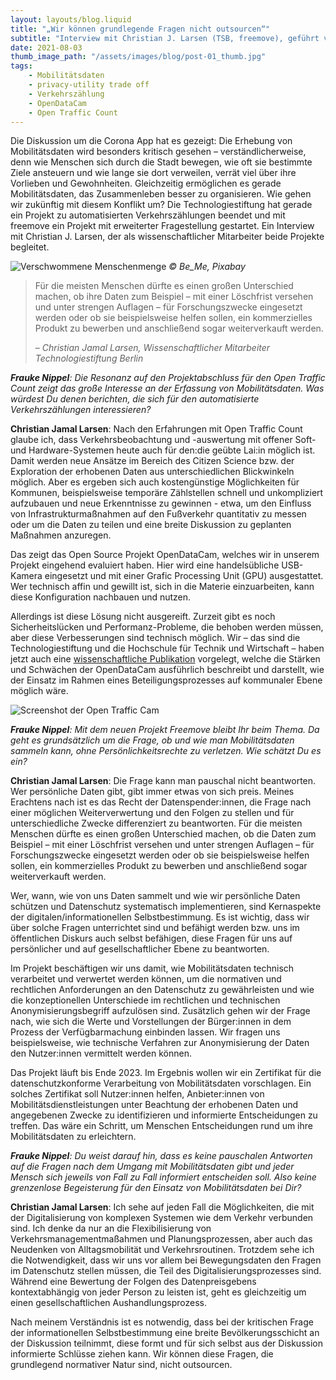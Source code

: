 ```yaml
---
layout: layouts/blog.liquid
title: "„Wir können grundlegende Fragen nicht outsourcen“"
subtitle: "Interview mit Christian J. Larsen (TSB, freemove), geführt von Frauke Nippel (TSB)"
date: 2021-08-03
thumb_image_path: "/assets/images/blog/post-01_thumb.jpg"
tags: 
    - Mobilitätsdaten
    - privacy-utility trade off
    - Verkehrszählung
    - OpenDataCam
    - Open Traffic Count
---
```


Die Diskussion um die Corona App hat es gezeigt: Die Erhebung von Mobilitätsdaten wird besonders kritisch gesehen – verständlicherweise, denn wie Menschen sich durch die Stadt bewegen, wie oft sie bestimmte Ziele ansteuern und wie lange sie dort verweilen, verrät viel über ihre Vorlieben und Gewohnheiten. Gleichzeitig ermöglichen es gerade Mobilitätsdaten, das Zusammenleben besser zu organisieren. Wie gehen wir zukünftig mit diesem Konflikt um? Die Technologiestiftung hat gerade ein Projekt zu automatisierten Verkehrszählungen beendet und mit freemove ein Projekt mit erweiterter Fragestellung gestartet. Ein Interview mit Christian J. Larsen, der als wissenschaftlicher Mitarbeiter beide Projekte begleitet.

![Verschwommene Menschenmenge](/assets/images/blog/Bild1_Blogpost_Interview.webp)
_© Be_Me, Pixabay_

> Für die meisten Menschen dürfte es einen großen Unterschied machen, ob ihre Daten zum Beispiel – mit einer Löschfrist versehen und unter strengen Auflagen – für Forschungszwecke eingesetzt werden oder ob sie beispielsweise helfen sollen, ein kommerzielles Produkt zu bewerben und anschließend sogar weiterverkauft werden.
> 
> – <cite>Christian Jamal Larsen, Wissenschaftlicher Mitarbeiter Technologiestiftung Berlin</cite>

_**Frauke Nippel**: Die Resonanz auf den Projektabschluss für den Open Traffic Count zeigt das große Interesse an der Erfassung von Mobilitätsdaten. Was würdest Du denen berichten, die sich für den automatisierte Verkehrszählungen interessieren?_

**Christian Jamal Larsen**: Nach den Erfahrungen mit Open Traffic Count glaube ich, dass Verkehrsbeobachtung und -auswertung mit offener Soft- und Hardware-Systemen heute auch für den:die geübte Lai:in möglich ist. Damit werden neue Ansätze im Bereich des Citizen Science bzw. der Exploration der erhobenen Daten aus unterschiedlichen Blickwinkeln möglich. Aber es ergeben sich auch kostengünstige Möglichkeiten für Kommunen, beispielsweise temporäre Zählstellen schnell und unkompliziert aufzubauen und neue Erkenntnisse zu gewinnen - etwa, um den Einfluss von Infrastrukturmaßnahmen auf den Fußverkehr quantitativ zu messen oder um die Daten zu teilen und eine breite Diskussion zu geplanten Maßnahmen anzuregen.

Das zeigt das Open Source Projekt OpenDataCam, welches wir in unserem Projekt eingehend evaluiert haben. Hier wird eine handelsübliche USB-Kamera eingesetzt und mit einer Grafic Processing Unit (GPU) ausgestattet. Wer technisch affin und gewillt ist, sich in die Materie einzuarbeiten, kann diese Konfiguration nachbauen und nutzen.

Allerdings ist diese Lösung nicht ausgereift. Zurzeit gibt es noch Sicherheitslücken und Performanz-Probleme, die behoben werden müssen, aber diese Verbesserungen sind technisch möglich. Wir – das sind die Technologiestiftung und die Hochschule für Technik und Wirtschaft – haben jetzt auch eine [wissenschaftliche Publikation](https://www.tandfonline.com/doi/full/10.1080/21650020.2021.1950044?scroll=top&needAccess=true) vorgelegt, welche die Stärken und Schwächen der OpenDataCam ausführlich beschreibt und darstellt, wie der Einsatz im Rahmen eines Beteiligungsprozesses auf kommunaler Ebene möglich wäre.

![Screenshot der Open Traffic Cam](/assets/images/blog/Bild2_OpenTrafficCam_Blogpost.webp)

_**Frauke Nippel**: Mit dem neuen Projekt Freemove bleibt Ihr beim Thema. Da geht es grundsätzlich um die Frage, ob und wie man Mobilitätsdaten sammeln kann, ohne Persönlichkeitsrechte zu verletzen. Wie schätzt Du es ein?_

**Christian Jamal Larsen**: Die Frage kann man pauschal nicht beantworten. Wer persönliche Daten gibt, gibt immer etwas von sich preis. Meines Erachtens nach ist es das Recht der Datenspender:innen, die Frage nach einer möglichen Weiterverwertung und den Folgen zu stellen und für unterschiedliche Zwecke differenziert zu beantworten. Für die meisten Menschen dürfte es einen großen Unterschied machen, ob die Daten zum Beispiel – mit einer Löschfrist versehen und unter strengen Auflagen – für Forschungszwecke eingesetzt werden oder ob sie beispielsweise helfen sollen, ein kommerzielles Produkt zu bewerben und anschließend sogar weiterverkauft werden.

Wer, wann, wie von uns Daten sammelt und wie wir persönliche Daten schützen und Datenschutz systematisch implementieren, sind Kernaspekte der digitalen/informationellen Selbstbestimmung. Es ist wichtig, dass wir über solche Fragen unterrichtet sind und befähigt werden bzw. uns im öffentlichen Diskurs auch selbst befähigen, diese Fragen für uns auf persönlicher und auf gesellschaftlicher Ebene zu beantworten.

Im Projekt beschäftigen wir uns damit, wie Mobilitätsdaten technisch verarbeitet und verwertet werden können, um die normativen und rechtlichen Anforderungen an den Datenschutz zu gewährleisten und wie die konzeptionellen Unterschiede im rechtlichen und technischen Anonymisierungsbegriff aufzulösen sind. Zusätzlich gehen wir der Frage nach, wie sich die Werte und Vorstellungen der Bürger:innen in dem Prozess der Verfügbarmachung einbinden lassen. Wir fragen uns beispielsweise, wie technische Verfahren zur Anonymisierung der Daten den Nutzer:innen vermittelt werden können.

Das Projekt läuft bis Ende 2023. Im Ergebnis wollen wir ein Zertifikat für die datenschutzkonforme Verarbeitung von Mobilitätsdaten vorschlagen. Ein solches Zertifikat soll Nutzer:innen helfen, Anbieter:innen von Mobilitätsdienstleistungen unter Beachtung der erhobenen Daten und angegebenen Zwecke zu identifizieren und informierte Entscheidungen zu treffen. Das wäre ein Schritt, um Menschen Entscheidungen rund um ihre Mobilitätsdaten zu erleichtern.

_**Frauke Nippel**: Du weist darauf hin, dass es keine pauschalen Antworten auf die Fragen nach dem Umgang mit Mobilitätsdaten gibt und jeder Mensch sich jeweils von Fall zu Fall informiert entscheiden soll. Also keine grenzenlose Begeisterung für den Einsatz von Mobilitätsdaten bei Dir?_

**Christian Jamal Larsen**: Ich sehe auf jeden Fall die Möglichkeiten, die mit der Digitalisierung von komplexen Systemen wie dem Verkehr verbunden sind. Ich denke da nur an die Flexibilisierung von Verkehrsmanagementmaßahmen und Planungsprozessen, aber auch das Neudenken von Alltagsmobilität und Verkehrsroutinen. Trotzdem sehe ich die Notwendigkeit, dass wir uns vor allem bei Bewegungsdaten den Fragen im Datenschutz stellen müssen, die Teil des Digitalisierungsprozesses sind. Während eine Bewertung der Folgen des Datenpreisgebens kontextabhängig von jeder Person zu leisten ist, geht es gleichzeitig um einen gesellschaftlichen Aushandlungsprozess.

Nach meinem Verständnis ist es notwendig, dass bei der kritischen Frage der informationellen Selbstbestimmung eine breite Bevölkerungsschicht an der Diskussion teilnimmt, diese formt und für sich selbst aus der Diskussion informierte Schlüsse ziehen kann. Wir können diese Fragen, die grundlegend normativer Natur sind, nicht outsourcen.
